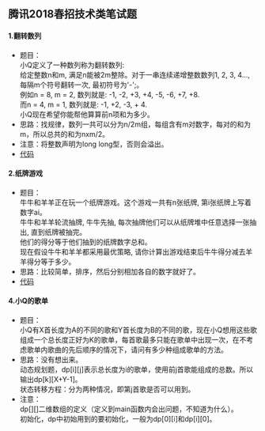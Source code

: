 腾讯2018春招技术类笔试题
----
#### 1.翻转数列
* 题目：<br>
小Q定义了一种数列称为翻转数列:<br>
给定整数n和m, 满足n能被2m整除。对于一串连续递增整数数列1, 2, 3, 4..., 每隔m个符号翻转一次, 最初符号为'-';。<br>
例如n = 8, m = 2, 数列就是: -1, -2, +3, +4, -5, -6, +7, +8.<br>
而n = 4, m = 1, 数列就是: -1, +2, -3, + 4.<br>
小Q现在希望你能帮他算算前n项和为多少。 <br>
* 思路：找规律，数列一共可以分为n/2m组，每组含有m对数字，每对的和为m，所以总共的和为nxm/2。
* 注意：将整数声明为long long型，否则会溢出。
* [代码](https://github.com/Tramac/NewCoder/blob/master/Tencent2018Spring/ReverseNumbers.cpp)
#### 2.纸牌游戏
* 题目：<br>
牛牛和羊羊正在玩一个纸牌游戏。这个游戏一共有n张纸牌, 第i张纸牌上写着数字ai。<br>
牛牛和羊羊轮流抽牌, 牛牛先抽, 每次抽牌他们可以从纸牌堆中任意选择一张抽出, 直到纸牌被抽完。<br>
他们的得分等于他们抽到的纸牌数字总和。<br>
现在假设牛牛和羊羊都采用最优策略, 请你计算出游戏结束后牛牛得分减去羊羊得分等于多少。<br>
* 思路：比较简单，排序，然后分别相加各自的数字就好了。
* [代码](https://github.com/Tramac/NewCoder/blob/master/Tencent2018Spring/2_CardGame.cpp)
#### 4.小Q的歌单
* 题目：<br>
小Q有X首长度为A的不同的歌和Y首长度为B的不同的歌，现在小Q想用这些歌组成一个总长度正好为K的歌单，每首歌最多只能在歌单中出现一次，在不考虑歌单内歌曲的先后顺序的情况下，请问有多少种组成歌单的方法。
* 思路：没有想出来。<br>
动态规划题，dp[i][j]表示总长度为i的歌单，使用前j首歌能组成的总数。所以输出dp[k][X+Y-1]。<br>
状态转移方程：分为两种情况，即第j首歌是否可以用到。
* 注意：<br>
dp[][]二维数组的定义（定义到main函数内会出问题，不知道为什么）。<br>
初始化，dp中初始用到的要初始化，一般为dp[0][i]和dp[i][0]。
